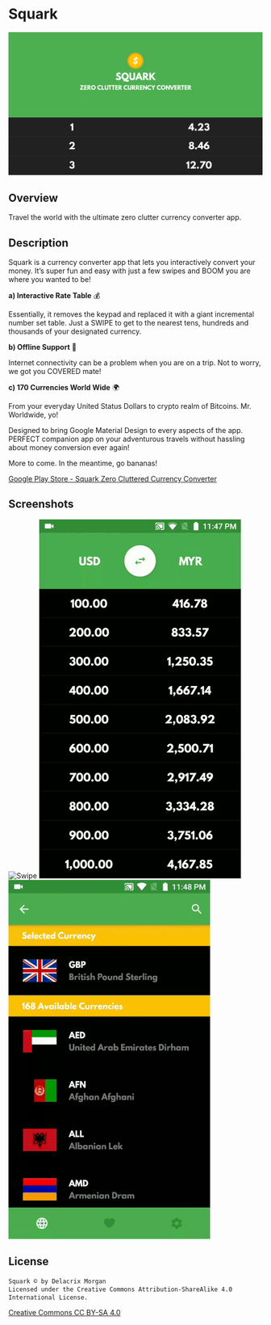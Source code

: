 # Squark

![Overview Header](screenshots/0_header.png?raw=true "Overview Header")

## Overview
Travel the world with the ultimate zero clutter currency converter app.

## Description
Squark is a currency converter app that lets you interactively convert your money. It’s super fun and easy with just a few swipes and BOOM you are where you wanted to be!

__a) Interactive Rate Table__ 💰

Essentially, it removes the keypad and replaced it with a giant incremental number set table. Just a SWIPE to get to the nearest tens, hundreds and thousands of your designated currency.

__b) Offline Support__ 📡

Internet connectivity can be a problem when you are on a trip. Not to worry, we got you COVERED mate!

__c) 170 Currencies World Wide__ 🌍

From your everyday United Status Dollars to crypto realm of Bitcoins. Mr. Worldwide, yo!

Designed to bring Google Material Design to every aspects of the app. PERFECT companion app on your adventurous travels without hassling about money conversion ever again!

More to come. In the meantime, go bananas!

[Google Play Store - Squark Zero Cluttered Currency Converter](https://play.google.com/store/apps/details?id=com.delacrixmorgan.squark)

## Screenshots
![Swipe](screenshots/1_swipe.gif?raw=true "Swipe")
![Expand](screenshots/2_expand.gif?raw=true "Expand")
![Currencies](screenshots/3_currencies.gif?raw=true "Currencies")

## License
```
Squark © by Delacrix Morgan
Licensed under the Creative Commons Attribution-ShareAlike 4.0 International License.
```
[Creative Commons CC BY-SA 4.0](https://creativecommons.org/licenses/by-sa/4.0/legalcode)
